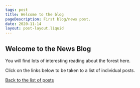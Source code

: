 ```yaml
---
tags: post
title: Welcome to the blog
pageDescription: First blog/news post.
date: 2020-11-14
layout: post-layout.liquid
---
```


## Welcome to the News Blog

You will find lots of interesting reading about the forest here. 

Click on the links below to be taken to a list of individual posts.

[Back to the list of posts](/postlist)
